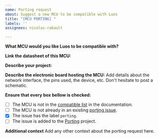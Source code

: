 ```yaml
---
name: Porting request
about: Suggest a new MCU to be compatible with Luos
title: "[MCU PORTING] "
labels: ''
assignees: nicolas-rabault

---
```


**What MCU would you like Luos to be compatible with?**

**Link the datasheet of this MCU:**

**Describe your project:**

**Describe the electronic board hosting the MCU:**
Add details about the network interface, the pins used, the device, etc.
Don't hesitate to post a schematic.

**Ensure that every box bellow is checked:**
 - [ ] The MCU is not in the [compatible list](https://docs.luos.io/pages/embedded/hardware_topics/electronic-design.html#compatible-mcus) in the documentation.
 - [ ] The MCU is not already in an existing [porting issue](https://github.com/Luos-io/luos_engine/issues).
 - [x] The issue has the label `porting`.
 - [ ] The issue is added to the [Porting](https://github.com/orgs/Luos-io/projects/3) project.

**Additional context**
Add any other context about the porting request here.
